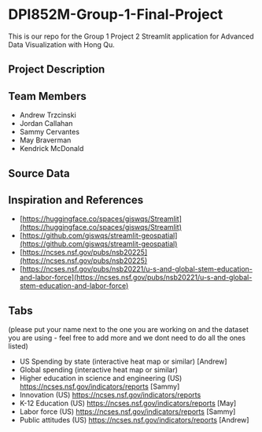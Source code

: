 # DPI852M-Group-1-Final-Project

This is our repo for the Group 1 Project 2 Streamlit application for Advanced Data Visualization with Hong Qu.

## Project Description

## Team Members

- Andrew Trzcinski
- Jordan Callahan
- Sammy Cervantes
- May Braverman
- Kendrick McDonald

## Source Data

## Inspiration and References

- [https://huggingface.co/spaces/giswqs/Streamlit](https://huggingface.co/spaces/giswqs/Streamlit)
- [https://github.com/giswqs/streamlit-geospatial](https://github.com/giswqs/streamlit-geospatial)
- [https://ncses.nsf.gov/pubs/nsb20225](https://ncses.nsf.gov/pubs/nsb20225)
- [https://ncses.nsf.gov/pubs/nsb20221/u-s-and-global-stem-education-and-labor-force](https://ncses.nsf.gov/pubs/nsb20221/u-s-and-global-stem-education-and-labor-force)

## Tabs 

(please put your name next to the one you are working on and the dataset you are using - feel free to add more and we dont need to do all the ones listed)

- US Spending by state (interactive heat map or similar) [Andrew]
- Global spending (interactive heat map or similar)
- Higher education in science and engineering (US) https://ncses.nsf.gov/indicators/reports [Sammy]
- Innovation (US) https://ncses.nsf.gov/indicators/reports
- K-12 Education (US) https://ncses.nsf.gov/indicators/reports [May]
- Labor force (US) https://ncses.nsf.gov/indicators/reports [Sammy]
- Public attitudes (US) https://ncses.nsf.gov/indicators/reports [Andrew]
